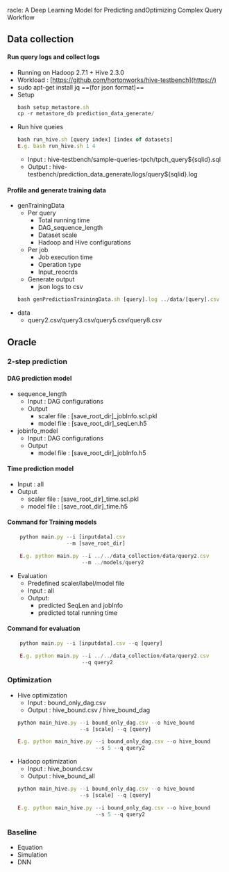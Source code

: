 racle: A Deep Learning Model for Predicting andOptimizing Complex Query Workflow

## Data collection


#### Run query logs and collect logs
* Running on Hadoop 2.7.1 + Hive 2.3.0
* Workload : [https://github.com/hortonworks/hive-testbench](https://)
* sudo apt-get install jq ==(for json format)==
* Setup
    ```javascript
    bash setup_metastore.sh
    cp -r metastore_db prediction_data_generate/
    ```
* Run hive queies
    ```javascript
    bash run_hive.sh [query index] [index of datasets]
    E.g. bash run_hive.sh 1 4
    ```
    * Input : hive-testbench/sample-queries-tpch/tpch_query${sqlid}.sql
    * Output : hive-testbench/prediction_data_generate/logs/query${sqlid}.log
    
#### Profile and generate training data
* genTrainingData 
    * Per query
        * Total running time
        * DAG_sequence_length
        * Dataset scale
        * Hadoop and Hive configurations
    * Per job
        * Job execution time
        * Operation type
        * Input_reocrds 
    * Generate output
        * json logs to csv
    ```javascript
    bash genPredictionTrainingData.sh [query].log ../data/[query].csv
    ```
* data
    * query2.csv/query3.csv/query5.csv/query8.csv


## Oracle
### 2-step prediction

#### DAG prediction model
* sequence_length
    * Input : DAG configurations
    * Output
        - scaler file : [save_root_dir]_jobInfo.scl.pkl
        - model file : [save_root_dir]_seqLen.h5
* jobinfo_model
    * Input : DAG configurations
    * Output
        - model file : [save_root_dir]_jobInfo.h5
#### Time prediction model 
* Input : all
* Output
    - scaler file : [save_root_dir]_time.scl.pkl
    - model file : [save_root_dir]_time.h5

#### Command for Training models
```javascript
    python main.py --i [inputdata].csv 
                   --m [save_root_dir]

    E.g. python main.py --i ../../data_collection/data/query2.csv 
                        --m ../models/query2
```                   

* Evaluation
    * Predefined scaler/label/model file
    * Input : all
    * Output:
        - predicted SeqLen and jobInfo
        - predicted total running time
        
#### Command for evaluation
```javascript
    python main.py --i [inputdata].csv --q [query]

    E.g. python main.py --i ../../data_collection/data/query2.csv 
                        --q query2
```                   
        
### Optimization
* Hive optimization
    * Input : bound_only_dag.csv
    * Output : hive_bound.csv / hive_bound_dag
    ```javascript
    python main_hive.py --i bound_only_dag.csv --o hive_bound 
                        --s [scale] --q [query]
    
    E.g. python main_hive.py --i bound_only_dag.csv --o hive_bound 
                             --s 5 --q query2
    ```
* Hadoop optimization
    * Input : hive_bound.csv
    * Output : hive_bound_all
    ```javascript
    python main_hive.py --i bound_only_dag.csv --o hive_bound 
                        --s [scale] --q [query]
    
    E.g. python main_hive.py --i bound_only_dag.csv --o hive_bound 
                             --s 5 --q query2
    ```

### Baseline
* Equation
* Simulation
* DNN


